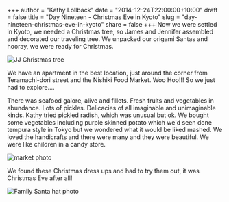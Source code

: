 +++
author = "Kathy Lollback"
date = "2014-12-24T22:00:00+10:00"
draft = false
title = "Day Nineteen - Christmas Eve in Kyoto"
slug = "day-nineteen-christmas-eve-in-kyoto"
share = false
+++
Now we were settled in Kyoto, we needed a Christmas tree, so James and Jennifer assembled and decorated our traveling tree. We unpacked our origami Santas and hooray, we were ready for Christmas.  

![JJ Christmas tree](/images/2015/01/IMG_8489.jpg)

We have an apartment in the best location, just around the corner from Teramachi-dori street and the Nishiki Food Market. Woo Hoo!!! So we just had to explore....

There was seafood galore, alive and fillets. Fresh fruits and vegetables in abundance.  Lots of pickles. Delicacies of all imaginable and unimaginable kinds.  Kathy tried pickled radish, which was unusual but ok.  We bought some vegetables including purple skinned potato which we'd seen done tempura style in Tokyo but we wondered what it would be liked mashed.  We loved the handicrafts and there were many and they were beautiful.  We were like children in a candy store.

![market photo](/images/2015/01/DSC01820.jpg)

We found these Christmas dress ups and had to try them out, it was Christmas Eve after all!

![Family Santa hat photo](/images/2015/01/DSC01816.jpg)



